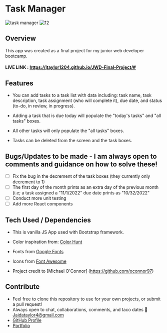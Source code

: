 # Task Manager
![task manager](https://user-images.githubusercontent.com/102535399/201368250-020b3cf4-bb35-454a-a805-52ef40b9caf4.gif)
![12](https://user-images.githubusercontent.com/102535399/199247384-5fa822cf-24b4-4b1c-895c-a306cc2cc660.png)

## Overview

This app was created as a final project for my junior web developer bootcamp.

#### LIVE LINK : https://jtaylor1204.github.io/JWD-Final-Project/#

## Features

- You can add tasks to a task list with data including: task name, task description, task assignment (who will complete it), due date, and status (to-do, in review, in progress).

- Adding a task that is due today will populate the "today's tasks" and "all tasks" boxes.

- All other tasks will only populate the "all tasks" boxes.

- Tasks can be deleted from the screen and the task boxes.

## Bugs/Updates to be made - I am always open to comments and guidance on how to solve these!

- [ ] Fix the bug in the decrement of the task boxes (they currently only decrement to 1)
- [ ] The first day of the month prints as an extra day of the previous month (i.e; a task assigned a "11/1/2022" due date prints as "10/32/2022"
- [ ] Conduct more unit testing
- [ ] Add more React components

## Tech Used / Dependencies

- This is vanilla JS App used with Bootstrap framework.

- Color inspiration from: [Color Hunt](https://colorhunt.co/)

- Fonts from [Google Fonts](https://fonts.google.com/)

- Icons from [Font Awesome](https://fontawesome.com/)

- Project credit to [Michael O'Connor] (https://github.com/oconnor97)

## Contribute

- Feel free to clone this repository to use for your own projects, or submit a pull request!
- Always open to chat, collaborations, comments, and taco dates 🌮 [Jaidataylor4@gmail.com](mailto:jaidataylor4@gmail.com)
- [GitHub Profile](https://github.com/jtaylor1204)
- [Portfolio](https://jaidataylor.tech)
